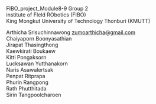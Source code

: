 FIBO_project_Module8-9 Group 2 <br />
institute of FIeld RObotics (FIBO) <br />
King Mongkut University of Technology Thonburi (KMUTT) <br />

Arthicha    Srisuchinnawong     zumoarthicha@gmail.com <br />
Chaiyaporn  Boonyasathian <br />
Jirapat     Thasingthong <br />
Kaewkirati  Boukaew <br />
Kitti       Pongaksorn <br />
Lucksawan   Yutthanakorn <br />
Naris       Asawalertsak <br />
Penpat      Ritprapa <br />
Phurin      Rangpong <br />
Rath        Phutthitada <br />
Sirin       Tangpoolcharoen <br />







